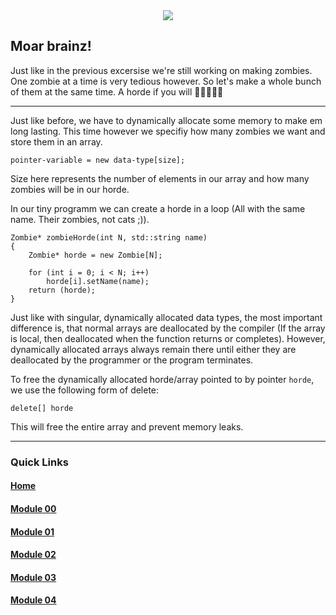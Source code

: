 <div align="center">
  <img src="https://i.imgur.com/9RRWFs4.png">
</div>

## Moar brainz!
Just like in the previous excersise we're still working on making zombies. One zombie at a time is very tedious however.
So let's make a whole bunch of them at the same time. A horde if you will 🧟🧟🧟🧟🧟

---

Just like before, we have to dynamically allocate some memory to make em long lasting. This time however we specifiy how many zombies we want and store them in an array.

`pointer-variable = new data-type[size];`

Size here represents the number of elements in our array and how many zombies will be in our horde.

In our tiny programm we can create a horde in a loop (All with the same name. Their zombies, not cats ;)).
```
Zombie* zombieHorde(int N, std::string name)
{
    Zombie* horde = new Zombie[N];

    for (int i = 0; i < N; i++)
        horde[i].setName(name);
    return (horde);
}
```

Just like with singular, dynamically allocated data types, the most important difference is, that normal arrays are deallocated by the compiler (If the array is local, then deallocated when the function returns or completes). 
However, dynamically allocated arrays always remain there until either they are deallocated by the programmer or the program terminates.

 To free the dynamically allocated horde/array pointed to by pointer `horde`, we use the following form of delete:

 `delete[] horde`

This will free the entire array and prevent memory leaks.

---

### Quick Links  

#### [Home](https://github.com/arommers/CPP_Modules)
#### [Module 00](https://github.com/arommers/CPP_Modules/tree/master/00)

#### [Module 01](https://github.com/arommers/CPP_Modules/tree/master/01)

#### [Module 02](https://github.com/arommers/CPP_Modules/tree/master/02)

#### [Module 03](https://github.com/arommers/CPP_Modules/tree/master/03)

#### [Module 04](https://github.com/arommers/CPP_Modules/tree/master/04)
